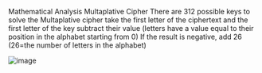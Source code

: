 Mathematical Analysis Multaplative Cipher
There are 312 possible keys to solve the Multaplative cipher 
take the first letter of the ciphertext and the first letter of the key
subtract their value (letters have a value equal to their position in the alphabet starting from 0) 
If the result is negative, add 26 (26=the number of letters in the alphabet)

![image](https://i.imgur.com/X21rhGT.png)
